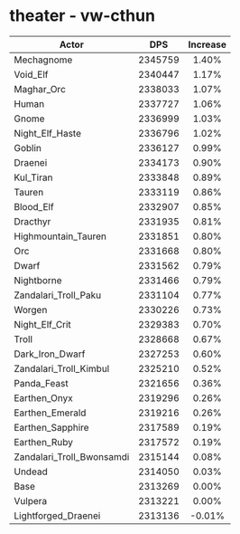 # theater - vw-cthun
| Actor | DPS | Increase |
|---|:---:|:---:|
|Mechagnome|2345759|1.40%|
|Void_Elf|2340447|1.17%|
|Maghar_Orc|2338033|1.07%|
|Human|2337727|1.06%|
|Gnome|2336999|1.03%|
|Night_Elf_Haste|2336796|1.02%|
|Goblin|2336127|0.99%|
|Draenei|2334173|0.90%|
|Kul_Tiran|2333848|0.89%|
|Tauren|2333119|0.86%|
|Blood_Elf|2332907|0.85%|
|Dracthyr|2331935|0.81%|
|Highmountain_Tauren|2331851|0.80%|
|Orc|2331668|0.80%|
|Dwarf|2331562|0.79%|
|Nightborne|2331466|0.79%|
|Zandalari_Troll_Paku|2331104|0.77%|
|Worgen|2330226|0.73%|
|Night_Elf_Crit|2329383|0.70%|
|Troll|2328668|0.67%|
|Dark_Iron_Dwarf|2327253|0.60%|
|Zandalari_Troll_Kimbul|2325210|0.52%|
|Panda_Feast|2321656|0.36%|
|Earthen_Onyx|2319296|0.26%|
|Earthen_Emerald|2319216|0.26%|
|Earthen_Sapphire|2317589|0.19%|
|Earthen_Ruby|2317572|0.19%|
|Zandalari_Troll_Bwonsamdi|2315144|0.08%|
|Undead|2314050|0.03%|
|Base|2313269|0.00%|
|Vulpera|2313221|0.00%|
|Lightforged_Draenei|2313136|-0.01%|
